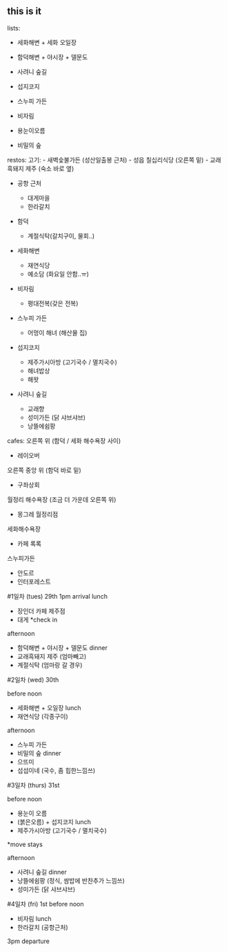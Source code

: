## this is it
lists:
- 세화해변 + 세화 오일장
- 함덕해변 + 야시장 + 델문도

- 사려니 숲길

- 섭지코지

- 스누피 가든
- 비자림
- 용눈이오름
- 비밀의 숲

restos:
고기:
	- 새벽숯불가든 (성산일출봉 근처)
	- 성읍 칠십리식당 (오른쪽 밑)
	- 교래흑돼지 제주 (숙소 바로 옆)
	
- 공항 근처
	- 대게마을
	- 한라갈치

- 함덕
	- 계절식탁(갈치구이, 물회..)
	
- 세화해변
	- 재연식당
	- 예소담 (화요일 안함..ㅠ)
	
- 비자림
	- 평대전복(갖은 전복)

- 스누피 가든
	- 어멍이 해녀 (해산물 집)

- 섭지코지
	- 제주가시아방 (고기국수 / 멸치국수)
	- 해녀밥상
	- 해왓

- 사려니 숲길
 	- 교래향
	- 성미가든 (닭 샤브샤브)
	- 낭뜰에쉼팡

cafes:
오른쪽 위 (함덕 / 세화 해수욕장 사이) 
- 레이오버

오른쪽 중앙 위 (함덕 바로 밑)
- 구좌상회

월정리 해수욕장 (조금 더 가운데 오른쪽 위)
- 몽그레 월정리점

세화해수욕장
- 카페 록록

스누피가든
- 안도르
- 인터포레스트
	
#1일차 (tues) 29th
1pm arrival
lunch
- 장인더 카페 제주점
- 대게
*check in

afternoon
- 함덕해변 + 야시장 + 델문도
dinner
- 교래흑돼지 제주 (엄마빼고)
- 계절식탁 (엄마랑 갈 경우)

#2일차 (wed) 30th


before noon
- 세화해변 + 오일장
lunch
- 재연식당 (각종구이)

afternoon
- 스누피 가든
- 비밀의 숲
dinner
- 으뜨미
- 섭섭이네 (국수, 좀 힙한느낌쓰)

#3일차 (thurs) 31st

before noon
- 용눈이 오름
- (붉은오름) + 섭지코지
lunch
- 제주가시아방 (고기국수 / 멸치국수)

*move stays

afternoon
- 사려니 숲길
dinner
- 낭뜰에쉼팡 (정식, 쌈밥에 반찬추가 느낌쓰)
- 성미가든 (닭 샤브샤브)

#4일차 (fri) 1st
before noon
- 비자림
lunch
- 한라갈치 (공항근처)

3pm departure